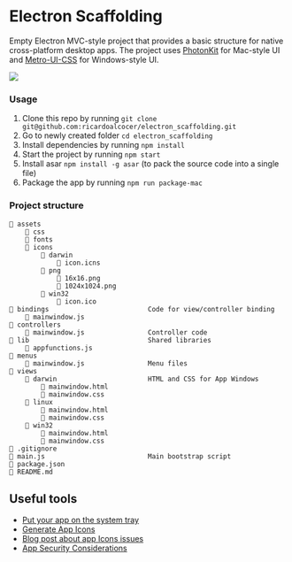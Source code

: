 # Electron Scaffolding

Empty Electron MVC-style project that provides a basic structure for native cross-platform desktop apps.
The project uses [PhotonKit](https://github.com/connors/photon) for Mac-style UI and [Metro-UI-CSS](https://metroui.org.ua) for Windows-style UI.


![](http://drops.ricardoalcocer.com/drops/Screen%20Shot%202019-05-20%20at%202.02.24%20PM.png)

### Usage

1. Clone this repo by running `git clone git@github.com:ricardoalcocer/electron_scaffolding.git`
2. Go to newly created folder `cd electron_scaffolding`
3. Install dependencies by running `npm install`
4. Start the project by running `npm start`
5. Install asar `npm install -g asar` (to pack the source code into a single file)
5. Package the app by running `npm run package-mac`

### Project structure

```
📁 assets
    📁 css
    📁 fonts
    📁 icons
        📁 darwin
            📄 icon.icns
        📁 png
            📄 16x16.png
            📄 1024x1024.png
        📁 win32
            📄 icon.ico
📁 bindings                         Code for view/controller binding
    📄 mainwindow.js
📁 controllers
    📄 mainwindow.js                Controller code
📁 lib                              Shared libraries
    📄 appfunctions.js                
📁 menus
    📄 mainwindow.js                Menu files
📁 views
    📁 darwin                       HTML and CSS for App Windows
        📄 mainwindow.html
        📄 mainwindow.css
    📁 linux
        📄 mainwindow.html
        📄 mainwindow.css
    📁 win32
        📄 mainwindow.html
        📄 mainwindow.css
📄 .gitignore
📄 main.js                          Main bootstrap script
📄 package.json
📄 README.md
```

## Useful tools

- [Put your app on the system tray](https://electronjs.org/docs/api/tray)
- [Generate App Icons](https://www.npmjs.com/package/electron-icon-maker)
- [Blog post about app Icons issues](https://medium.com/fantageek/changing-electron-app-icon-acf26906c5ad)
- [App Security Considerations](https://github.com/electron/electron/blob/master/docs/tutorial/security.md)
